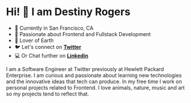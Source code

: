 # Hi! 👋 I am Destiny Rogers
-  📍 Currently in San Francisco, CA
-  🚀 Passionate about Frontend and Fullstack Development
-  🌱 Lover of Earth
-   🐦  Let's connect  on **[Twitter](https://twitter.com/DATAM0SH3R "Twitter")**
-  💻 Or Chat further on **[Linkedin](https://www.linkedin.com/in/destiny-rogers/)**

I am a Software Engineer at Twitter previously at Hewlett Packard Enterprise. I am curious and passionate about learning new 
technologies and the innovative ideas that tech can produce. In my free time I work on personal projects related to Frontend.
I love animals, nature, music and art so my projects tend to reflect that. 
<!--
**drogers14/drogers14** is a ✨ _special_ ✨ repository because its `README.md` (this file) appears on your GitHub profile.

Here are some ideas to get you started:

- 🔭 I’m currently working on ...
- 🌱 I’m currently learning ...
- 👯 I’m looking to collaborate on ...
- 🤔 I’m looking for help with ...
- 💬 Ask me about ...
- 📫 How to reach me: ...
- 😄 Pronouns: ...
- ⚡ Fun fact: ...
-->
